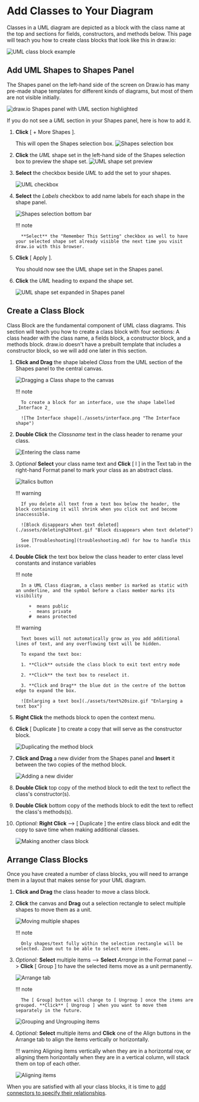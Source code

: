# Add Classes to Your Diagram

Classes in a UML diagram are depicted as a block with the class name at the top and sections for fields, constructors, and methods below. This page will teach you how to create class blocks that look like this in draw.io:

   ![UML class block example](./assets/class_eg.png "Class Block")

## Add UML Shapes to Shapes Panel

The Shapes panel on the left-hand side of the screen on Draw.io has many pre-made shape templates for different kinds of diagrams, but most of them are not visible initially.

![draw.io Shapes panel with UML section highlighted](./assets/shapes_panel.png "Shapes panel with UML section")

If you do not see a _UML_ section in your Shapes panel, here is how to add it.

1. **Click** [ + More Shapes ].

    This will open the Shapes selection box.
    ![Shapes selection box](./assets/shapes_model.png "Shapes selection box")

2. **Click** the _UML_ shape set in the left-hand side of the Shapes selection box to preview the shape set.
    ![UML shape set preview](./assets/UML_shapes.png "UML shape set preview")

3. **Select** the checkbox beside _UML_ to add the set to your shapes.

    ![UML checkbox](./assets/UML_check.png "UML checkbox")

4. **Select** the _Labels_ checkbox to add name labels for each shape in the shape panel.

    ![Shapes selection bottom bar](./assets/shapes_model_accept.png "Shapes selection bottom bar")

    !!! note

         **Select** the "Remember This Setting" checkbox as well to have your selected shape set already visible the next time you visit draw.io with this browser.

5. **Click** [ Apply ].

    You should now see the UML shape set in the Shapes panel.

6. **Click** the _UML_ heading to expand the shape set.

    ![UML shape set expanded in Shapes panel](./assets/UML_in_Shapes_open.png "UML shape set expanded in Shapes panel")

## Create a Class Block
Class Block are the fundamental component of UML class diagrams. This section will teach you how to create a class block with four sections: A class header with the class name, a fields block, a constructor block, and a methods block. draw.io doesn't have a prebuilt template that includes a constructor block, so we will add one later in this section. 

1. **Click and Drag** the shape labeled _Class_ from the UML section of the Shapes panel to the central canvas.

    ![Dragging a Class shape to the canvas](./assets/drag%20out%20class%20lrg.gif "Dragging a Class block to the canvas")

    !!! note

         To create a block for an interface, use the shape labelled _Interface 2_

         ![The Interface shape](./assets/interface.png "The Interface shape")

2. **Double Click** the _Classname_ text in the class header to rename your class.

    ![Entering the class name](./assets/class%20name.gif "Entering the class name")

3. _Optional_ **Select** your class name text and **Click** [ I ] in the Text tab in the right-hand Format panel to mark your class as an abstract class.

    ![Italics button](./assets/italics.png "Italics button")

    !!! warning

         If you delete all text from a text box below the header, the block containing it will shrink when you click out and become inaccessible.

         ![Block disappears when text deleted](./assets/deleting%20text.gif "Block disappears when text deleted") 
      
         See [Troubleshooting](troubleshooting.md) for how to handle this issue.

4. **Double Click** the text box below the class header to enter class level constants and instance variables

    !!! note

         In a UML Class diagram, a class member is marked as static with an underline, and the symbol before a class member marks its visibility

            +  means public
            -  means private
            #  means protected

    !!! warning

         Text boxes will not automatically grow as you add additional lines of text, and any overflowing text will be hidden. 
         
         To expand the text box:
 
         1. **Click** outside the class block to exit text entry mode
 
         2. **Click** the text box to reselect it.
 
         3. **Click and Drag** the blue dot in the centre of the bottom edge to expand the box.
 
         ![Enlarging a text box](./assets/text%20size.gif "Enlarging a text box")

5. **Right Click** the methods block to open the context menu.

6. **Click** [ Duplicate ] to create a copy that will serve as the constructor block.

    ![Duplicating the method block](./assets/duplicate_method.gif "Duplicating the method block")

7. **Click and Drag** a new divider from the Shapes panel and **Insert** it between the two copies of the method block.

    ![Adding a new divider](./assets/add_divider.gif "Adding a new divider")

8. **Double Click** top copy of the method block to edit the text to reflect the class's constructor(s).

8. **Double Click** bottom copy of the methods block to edit the text to reflect the class's methods(s).

9. *Optional:* **Right Click** --> [ Duplicate ] the entire class block and edit the copy to save time when making additional classes. 

    ![Making another class block](./assets/classTwo.gif "Making another class block")

## Arrange Class Blocks

Once you have created a number of class blocks, you will need to arrange them in a layout that makes sense for your UML diagram.

1. **Click and Drag** the class header to move a class block.

2. **Click** the canvas and **Drag** out a selection rectangle to select multiple shapes to move them as a unit.

    ![Moving multiple shapes](./assets/move_together.gif "Moving multiple shapes")

    !!! note

         Only shapes/text fully within the selection rectangle will be selected. Zoom out to be able to select more items.

3. *Optional:* **Select** multiple items --> **Select** _Arrange_ in the Format panel --> **Click** [ Group ] to have the selected items move as a unit permanently.

    ![Arrange tab](./assets/arrangeTab.png "Arrange Tab")

    !!! note

         The [ Group] button will change to [ Ungroup ] once the items are grouped. **Click** [ Ungroup ] when you want to move them separately in the future.

    ![Grouping and Ungrouping items](./assets/grouping.gif "Grouping and Ungrouping items")

15. *Optional:* **Select** multiple items and **Click** one of the Align buttons in the Arrange tab to align the items vertically or horizontally. 

    !!! warning
         Aligning items vertically when they are in a horizontal row, or aligning them horizontally when they are in a vertical column, will stack them on top of each other.

    ![Aligning items](./assets/align.gif "Aligning items")

When you are satisfied with all your class blocks, it is time to [add connectors to specify their relationships](connectors.md).